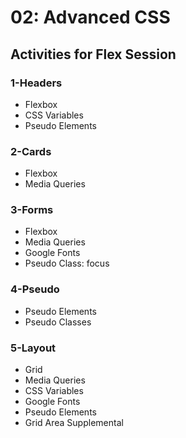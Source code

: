# 02: Advanced CSS
## Activities for Flex Session

### 1-Headers
* Flexbox
* CSS Variables
* Pseudo Elements

### 2-Cards
* Flexbox
* Media Queries

### 3-Forms
* Flexbox
* Media Queries
* Google Fonts
* Pseudo Class: focus

### 4-Pseudo
* Pseudo Elements
* Pseudo Classes

### 5-Layout
* Grid
* Media Queries
* CSS Variables
* Google Fonts
* Pseudo Elements
* Grid Area Supplemental